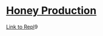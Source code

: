 # [Honey Production](https://www.codecademy.com/paths/finance-python/tracks/regression-for-finance/modules/linear-regression-python-finance/projects/honey-production)

[Link to Repl]()9
